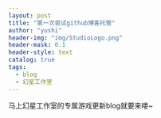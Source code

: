 ```yaml
---
layout: post
title: "第一次尝试github博客托管"
author: "yushi"
header-img: "img/StudioLogo.png"
header-mask: 0.1
header-style: text
catalog: true
tags:
  - blog
  - 幻星工作室
---
```


马上幻星工作室的专属游戏更新blog就要来喽~

